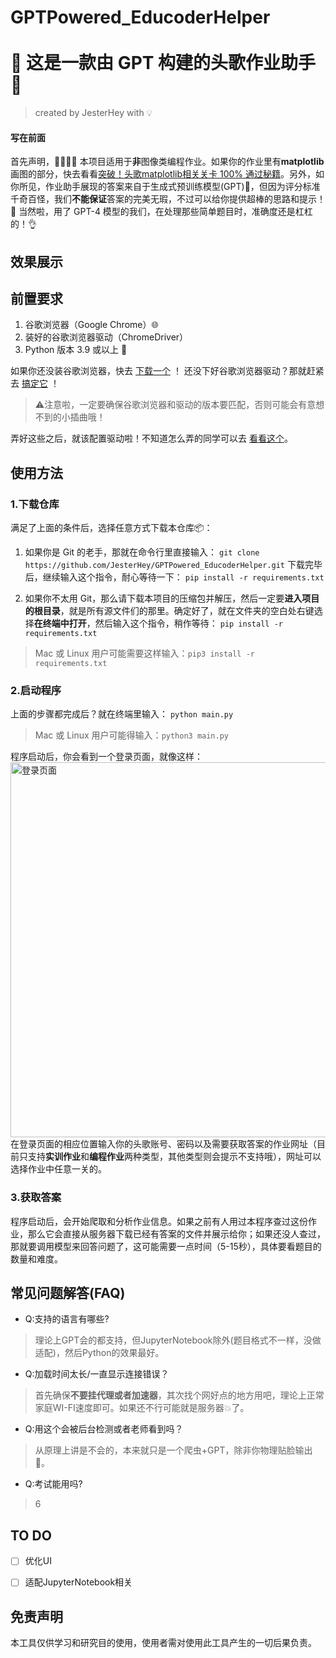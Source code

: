# GPTPowered_EducoderHelper &emsp;&emsp;&emsp;&emsp;&emsp;&emsp;&emsp;&emsp;&emsp;&emsp;&emsp;&emsp;&emsp;&emsp;&emsp;&emsp;&emsp;&ensp;🌟 这是一款由 GPT 构建的头歌作业助手 🚀
>created by JesterHey with 💡
#### 写在前面
首先声明，👩‍💻👨‍💻 本项目适用于**非**图像类编程作业。如果你的作业里有**matplotlib**画图的部分，快去看看[突破！头歌matplotlib相关关卡 100% 通过秘籍](https://github.com/JesterHey/img_file/blob/main/educoder.md)。另外，如你所见，作业助手展现的答案来自于生成式预训练模型(GPT)🤖，但因为评分标准千奇百怪，我们**不能保证**答案的完美无瑕，不过可以给你提供超棒的思路和提示！🌈 当然啦，用了 GPT-4 模型的我们，在处理那些简单题目时，准确度还是杠杠的！👌

## 效果展示  




## 前置要求

 1. 谷歌浏览器（Google Chrome）🌐
 2. 装好的谷歌浏览器驱动（ChromeDriver）
 3. Python 版本 3.9 或以上 🐍

如果你还没装谷歌浏览器，快去 [下载一个](https://www.google.com/intl/zh-CN/chrome/) ！
还没下好谷歌浏览器驱动？那就赶紧去 [搞定它](https://googlechromelabs.github.io/chrome-for-testing/) ！
>⚠️注意啦，一定要确保谷歌浏览器和驱动的版本要匹配，否则可能会有意想不到的小插曲哦！

弄好这些之后，就该配置驱动啦！不知道怎么弄的同学可以去 [看看这个](https://www.cnblogs.com/lfri/p/10542797.html)。

## 使用方法
### 1.下载仓库
满足了上面的条件后，选择任意方式下载本仓库📦：

 1. 如果你是 Git 的老手，那就在命令行里直接输入：
 ```git clone https://github.com/JesterHey/GPTPowered_EducoderHelper.git```
 下载完毕后，继续输入这个指令，耐心等待一下：
 ```pip install -r requirements.txt```

 2. 如果你不太用 Git，那么请下载本项目的压缩包并解压，然后一定要**进入项目的根目录**，就是所有源文件们的那里。确定好了，就在文件夹的空白处右键选择**在终端中打开**，然后输入这个指令，稍作等待：
  ```pip install -r requirements.txt```
>Mac 或 Linux 用户可能需要这样输入：```pip3 install -r requirements.txt```

### 2.启动程序

上面的步骤都完成后？就在终端里输入：
```python main.py```
>Mac 或 Linux 用户可能得输入：```python3 main.py```

程序启动后，你会看到一个登录页面，就像这样：
 <img src="https://github.com/JesterHey/img_file/blob/main/%E5%B1%8F%E5%B9%95%E6%88%AA%E5%9B%BE%202023-12-09%20211032.png" width = "1000" height = "600" alt="登录页面" align=center />    
 在登录页面的相应位置输入你的头歌账号、密码以及需要获取答案的作业网址（目前只支持**实训作业**和**编程作业**两种类型，其他类型则会提示不支持哦），网址可以选择作业中任意一关的。

### 3.获取答案

程序启动后，会开始爬取和分析作业信息。如果之前有人用过本程序查过这份作业，那么它会直接从服务器下载已经有答案的文件并展示给你；如果还没人查过，那就要调用模型来回答问题了，这可能需要一点时间（5-15秒），具体要看题目的数量和难度。

## 常见问题解答(FAQ)  

 - Q:支持的语言有哪些?
 >理论上GPT会的都支持，但JupyterNotebook除外(题目格式不一样，没做适配)，然后Python的效果最好。
 - Q:加载时间太长/一直显示连接错误？
>首先确保**不要挂代理或者加速器**，其次找个网好点的地方用吧，理论上正常家庭WI-FI速度即可。如果还不行可能就是服务器💥了。
- Q:用这个会被后台检测或者老师看到吗？
>从原理上讲是不会的，本来就只是一个爬虫+GPT，除非你物理贴脸输出🤗。
- Q:考试能用吗?
>6

## TO DO

 - [ ] 优化UI
 - [ ] 适配JupyterNotebook相关



## 免责声明 
本工具仅供学习和研究目的使用，使用者需对使用此工具产生的一切后果负责。



